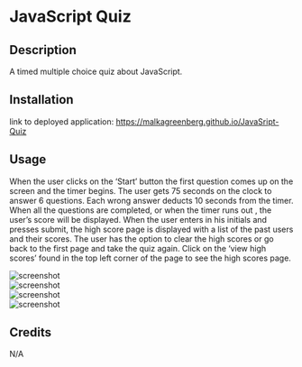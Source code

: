 # JavaScript Quiz 

## Description
A timed multiple choice quiz about JavaScript. 

## Installation
link to deployed application: https://malkagreenberg.github.io/JavaSript-Quiz

## Usage
When the user clicks on the ‘Start’ button the first question comes up on the screen and the timer begins. 
The user gets 75 seconds on the clock to answer 6 questions. 
Each wrong answer deducts 10 seconds from the timer. 
When all the questions are completed, or when the timer runs out , the user’s score will be displayed.
When the user enters in his initials and presses submit, the high score page is displayed with a list of the past users and their scores. 
The user has the option to clear the high scores or go back to the first page and take the quiz again. 
Click on the ‘view high scores’ found in the top left corner of the page to see the high scores page.

![screenshot](assets/screenshot-1.png)   
![screenshot](assets/screenshot-2.png)  
![screenshot](assets/screenshot-3.png)   
![screenshot](assets/screenshot-4.png)   


## Credits

N/A



